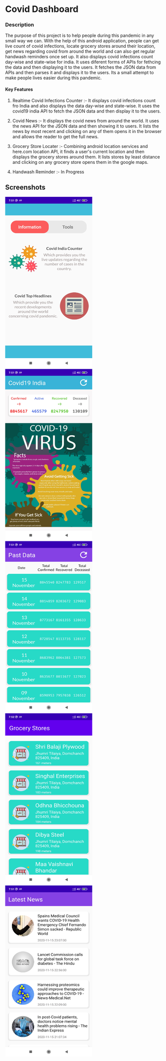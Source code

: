 # Covid Dashboard

### Description

The purpose of this project is to help people during this pandemic in any small way we can. With the help of this android application, people can get live count of covid infections, locate grocery stores around their location, get news regarding covid from around the world and can also get regular handwash reminders once set up.
It also displays covid infections count day-wise and state-wise for india. It uses diferent forms of APIs for fethcing the data and then displaying it to the users.
It fetches the JSON data from APIs and then parses it and displays it to the users. Its a small attempt to make people lives easier during this pandemic.


#### Key Features

1. Realtime Covid Infections Counter :- It displays covid infections count fro India and also displays the data day-wise and state-wise. It uses the covid19 india API to fetch the JSON data and then display it to the users.  

2. Covid News :- It displays the covid news from around the world. It uses the news API for the JSON data and then showing it to users. It lists the news by most recent and clicking on any of them opens it  in the browser and allows the reader to get the full news.  

3. Grocery Store Locater :- Combining android location services and here.com location API, it finds a user's current location and then displays the grocery stores around them. It lists stores by least distance and clicking on any grocery store opens them in the google maps.  

4. Handwash Reminder :- In Progress


## Screenshots

<img src="/Readme/1.jpg" width="280" height="550" alt="Home Screen of the app"> <img src="/Readme/2.jpg" width="280" height="550" alt=""> <img src="/Readme/3.jpg" width="280" height="550" alt=""> <img src="/Readme/4.jpg" width="280" height="550" alt=""> <img src="/Readme/5.jpg" width="280" height="550" alt="">



 
